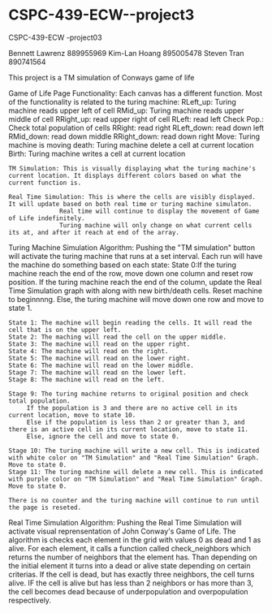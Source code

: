 # CSPC-439-ECW--project3
CSPC-439-ECW -project03

Bennett Lawrenz 889955969
Kim-Lan Hoang 895005478
Steven Tran 890741564



This project is a TM simulation of Conways game of life

Game of Life Page Functionality:
	Each canvas has a different function. Most of the functionality is related to the turing machine:
	RLeft_up: Turing machine reads upper left of cell
	RMid_up: Turing machine reads upper middle of cell
	RRight_up: read upper right of cell
	RLeft: read left
	Check Pop.: Check total population of cells
	RRight: read right
	RLeft_down: read down left
	RMid_down: read down middle
	RRight_down: read down right
	Move: Turing machine is moving
	death: Turing machine delete a cell at current location
	Birth: Turing machine writes a cell at current location
	
	TM Simulation: This is visually displaying what the turing machine's current location. It displays different colors based on what the current function is.

	Real Time Simulation: This is where the cells are visibly displayed. It will update based on both real time or turing machine simulaton.
			      Real time will continue to display the movement of Game of Life indefinitely.
			      Turing machine will only change on what current cells its at, and after it reach at end of the array.
	

Turing Machine Simulation Algorithm:
	Pushing the "TM simulation" button will activate the turing machine that runs at a set interval. Each run will have the machine do something based on each state:
	State 0:If the turing machine reach the end of the row, move down one column and reset row position.
		If the turing machine reach the end of the column, update the Real Time Simulation graph with along with new birth/death cells. Reset machine to beginnnng.
		Else, the turing machine will move down one row and move to state 1.
	
	State 1: The machine will begin reading the cells. It will read the cell that is on the upper left.
	State 2: The maching will read the cell on the upper middle.
	State 3: The machine will read on the upper right.
	State 4: The machine will read on the right.
	State 5: The machine will read on the lower right.
	State 6: The machine will read on the lower middle.
	Stage 7: The machine will read on the lower left.
	Stage 8: The machine will read on the left.
	
	Stage 9: The turing machine returns to original position and check total population.
		 If the population is 3 and there are no active cell in its current location, move to state 10.
		 Else if the population is less than 2 or greater than 3, and there is an active cell in its current location, move to state 11.
		 Else, ignore the cell and move to state 0.
	
	Stage 10: The turing machine will write a new cell. This is indicated with white color on "TM Simulation" and "Real Time Simulation" Graph. Move to state 0.
	Stage 11: The turing machine will delete a new cell. This is indicated with purple color on "TM Simulation" and "Real Time Simulation" Graph. Move to state 0.

	There is no counter and the turing machine will continue to run until the page is reseted. 
	
Real Time Simulation Algorithm:
	Pushing the Real Time Simulation will activate visual reprensentation of John Conway's Game of Life. 
	The algorithm is checks each element in the grid with values 0 as dead and 1 as alive. For each element, it calls a function called check_neighbors which returns the number of neighbors that the element has. Than depending on the initial element it turns into a dead or alive state depending on certain criterias. If the cell is dead, but has exactly three neighbors, the cell turns alive. IF the cell is alive but has less than 2 neighbors or has more than 3, the cell becomes dead because of underpopulation and overpopulation respectively. 
